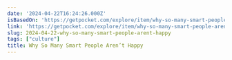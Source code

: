 ```yaml
---
date: '2024-04-22T16:24:26.000Z'
isBasedOn: 'https://getpocket.com/explore/item/why-so-many-smart-people-aren-t-happy'
link: 'https://getpocket.com/explore/item/why-so-many-smart-people-aren-t-happy'
slug: 2024-04-22-why-so-many-smart-people-arent-happy
tags: ["culture"]
title: Why So Many Smart People Aren’t Happy
---
```


